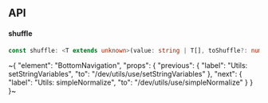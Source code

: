 

## API

#### shuffle

```ts
const shuffle: <T extends unknown>(value: string | T[], toShuffle?: number) => string | T[];
```


~{
  "element": "BottomNavigation",
  "props": {
    "previous": {
      "label": "Utils: setStringVariables",
      "to": "/dev/utils/use/setStringVariables"
    },
    "next": {
      "label": "Utils: simpleNormalize",
      "to": "/dev/utils/use/simpleNormalize"
    }
  }
}~
